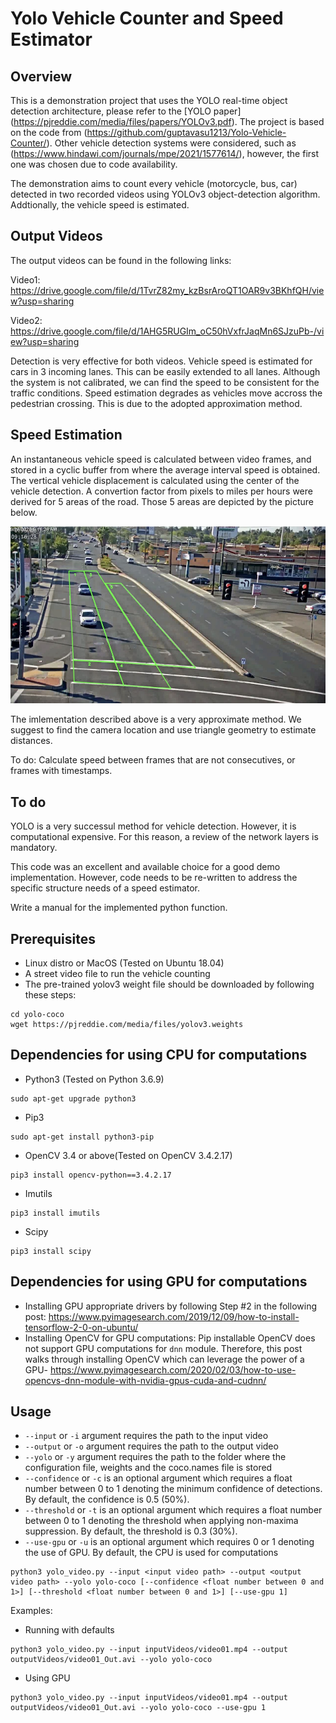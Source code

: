 # Yolo Vehicle Counter and Speed Estimator

## Overview
This is a demonstration project that uses the YOLO real-time object detection architecture, please refer to the [YOLO paper] (https://pjreddie.com/media/files/papers/YOLOv3.pdf). The project is based on the code from (https://github.com/guptavasu1213/Yolo-Vehicle-Counter/). Other vehicle detection systems were considered, such as (https://www.hindawi.com/journals/mpe/2021/1577614/), however, the first one was chosen due to code availability.

The demonstration aims to count every vehicle (motorcycle, bus, car) detected in two recorded videos using YOLOv3 object-detection algorithm. Addtionally, the vehicle speed is estimated.

## Output Videos
The output videos can be found in the following links:

Video1: https://drive.google.com/file/d/1TvrZ82my_kzBsrAroQT1OAR9v3BKhfQH/view?usp=sharing

Video2: https://drive.google.com/file/d/1AHG5RUGIm_oC50hVxfrJaqMn6SJzuPb-/view?usp=sharing


Detection is very effective for both videos. Vehicle speed is estimated for cars in 3 incoming lanes. This can be easily extended to all lanes. Although the system is not calibrated, we can find the speed to be consistent for the traffic conditions. Speed estimation degrades as vehicles move accross the pedestrian crossing. This is due to the adopted approximation method.

## Speed Estimation
An instantaneous vehicle speed is calculated between video frames, and stored in a cyclic buffer from where the average interval speed is obtained. The vertical vehicle displacement is calculated using the center of the vehicle detection. A convertion factor from pixels to miles per hours were derived for 5 areas of the road. Those 5 areas are depicted by the picture below.
<p align="center">
  <img src="https://raw.githubusercontent.com/alvmonsalve/yolo/main/SpeedEstimationContours.jpg">
</p>

The imlementation described above is a very approximate method. We suggest to find the camera location and use triangle geometry to estimate distances.

To do: Calculate speed between frames that are not consecutives, or frames with timestamps.

## To do
YOLO is a very successul method for vehicle detection. However, it is computational expensive. For this reason, a review of the network layers is mandatory.

This code was an excellent and available choice for a good demo implementation. However, code needs to be re-written to address the specific structure needs of a speed estimator.

Write a manual for the implemented python function.


## Prerequisites
* Linux distro or MacOS (Tested on Ubuntu 18.04)
* A street video file to run the vehicle counting 
* The pre-trained yolov3 weight file should be downloaded by following these steps:
```
cd yolo-coco
wget https://pjreddie.com/media/files/yolov3.weights
``` 

## Dependencies for using CPU for computations
* Python3 (Tested on Python 3.6.9)
```
sudo apt-get upgrade python3
```
* Pip3
```
sudo apt-get install python3-pip
```
* OpenCV 3.4 or above(Tested on OpenCV 3.4.2.17)
```
pip3 install opencv-python==3.4.2.17
```
* Imutils 
```
pip3 install imutils
```
* Scipy
```
pip3 install scipy
```

## Dependencies for using GPU for computations
* Installing GPU appropriate drivers by following Step #2 in the following post:
https://www.pyimagesearch.com/2019/12/09/how-to-install-tensorflow-2-0-on-ubuntu/
* Installing OpenCV for GPU computations:
Pip installable OpenCV does not support GPU computations for `dnn` module. Therefore, this post walks through installing OpenCV which can leverage the power of a GPU-
https://www.pyimagesearch.com/2020/02/03/how-to-use-opencvs-dnn-module-with-nvidia-gpus-cuda-and-cudnn/
## Usage
* `--input` or `-i` argument requires the path to the input video
* `--output` or `-o` argument requires the path to the output video
* `--yolo` or `-y` argument requires the path to the folder where the configuration file, weights and the coco.names file is stored
* `--confidence` or `-c` is an optional argument which requires a float number between 0 to 1 denoting the minimum confidence of detections. By default, the confidence is 0.5 (50%).
* `--threshold` or `-t` is an optional argument which requires a float number between 0 to 1 denoting the threshold when applying non-maxima suppression. By default, the threshold is 0.3 (30%).
* `--use-gpu` or `-u` is an optional argument which requires 0 or 1 denoting the use of GPU. By default, the CPU is used for computations
```
python3 yolo_video.py --input <input video path> --output <output video path> --yolo yolo-coco [--confidence <float number between 0 and 1>] [--threshold <float number between 0 and 1>] [--use-gpu 1]
```
Examples: 
* Running with defaults
```
python3 yolo_video.py --input inputVideos/video01.mp4 --output outputVideos/video01_Out.avi --yolo yolo-coco 
```
* Using GPU
```
python3 yolo_video.py --input inputVideos/video01.mp4 --output outputVideos/video01_Out.avi --yolo yolo-coco --use-gpu 1
```
